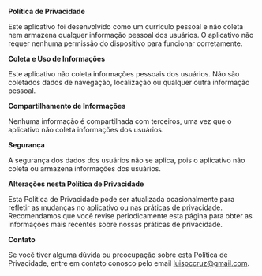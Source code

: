 **Política de Privacidade**

Este aplicativo foi desenvolvido como um currículo pessoal e não coleta nem armazena qualquer informação pessoal dos usuários. O aplicativo não requer nenhuma permissão do dispositivo para funcionar corretamente.

**Coleta e Uso de Informações**

Este aplicativo não coleta informações pessoais dos usuários. Não são coletados dados de navegação, localização ou qualquer outra informação pessoal.

**Compartilhamento de Informações**

Nenhuma informação é compartilhada com terceiros, uma vez que o aplicativo não coleta informações dos usuários.

**Segurança**

A segurança dos dados dos usuários não se aplica, pois o aplicativo não coleta ou armazena informações dos usuários.

**Alterações nesta Política de Privacidade**

Esta Política de Privacidade pode ser atualizada ocasionalmente para refletir as mudanças no aplicativo ou nas práticas de privacidade. Recomendamos que você revise periodicamente esta página para obter as informações mais recentes sobre nossas práticas de privacidade.

**Contato**

Se você tiver alguma dúvida ou preocupação sobre esta Política de Privacidade, entre em contato conosco pelo email [luispccruz@gmail.com](mailto:luispccruz@gmail.com).
